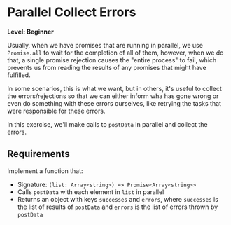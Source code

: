 # Parallel Collect Errors

**Level: Beginner**

Usually, when we have promises that are running in parallel, we use `Promise.all` to wait for the completion of all of them, however, when we do that, a single promise rejection causes the "entire process" to fail, which prevents us from reading the results of any promises that might have fulfilled.

In some scenarios, this is what we want, but in others, it's useful to collect the errors/rejections so that we can either inform wha has gone wrong or even do something with these errors ourselves, like retrying the tasks that were responsible for these errors.

In this exercise, we'll make calls to `postData` in parallel and collect the errors.

## Requirements

Implement a function that:

- Signature: `(list: Array<string>) => Promise<Array<string>>`
- Calls `postData` with each element in `list` in parallel
- Returns an object with keys `successes` and `errors`, where `successes` is the list of results of `postData` and `errors` is the list of errors thrown by `postData`
